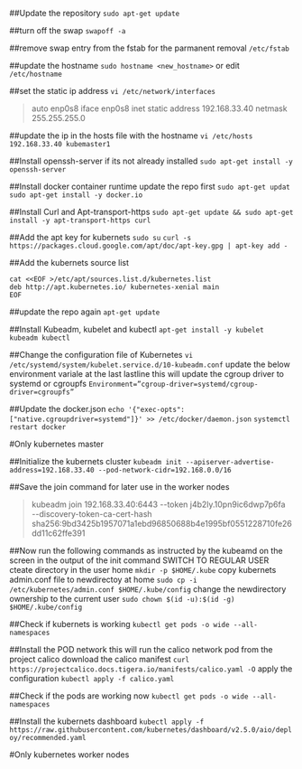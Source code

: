 ##Update the repository
`sudo apt-get update`

##turn off the swap
`swapoff -a`

##remove swap entry from the fstab for the parmanent removal
`/etc/fstab`

##update the hostname 
`sudo hostname <new_hostname>`
or edit
`/etc/hostname`

##set the static ip address 
`vi /etc/network/interfaces`
> auto enp0s8
>   iface enp0s8 inet static
>       address 192.168.33.40
>       netmask 255.255.255.0

##update the ip in the hosts file with the hostname
`vi /etc/hosts`
`192.168.33.40 kubemaster1`

##Install openssh-server if its not already installed
`sudo apt-get install -y openssh-server`

##Install docker container runtime
update the repo first
`sudo apt-get updat`
`sudo apt-get install -y docker.io`

##Install Curl and Apt-transport-https
`sudo apt-get update && sudo apt-get install -y apt-transport-https curl`

##Add the apt key for kubernets
`sudo su`
`curl -s https://packages.cloud.google.com/apt/doc/apt-key.gpg | apt-key add -`

##Add the kubernets source list
```
cat <<EOF >/etc/apt/sources.list.d/kubernetes.list
deb http://apt.kubernetes.io/ kubernetes-xenial main
EOF
```
##update the repo again
`apt-get update`

##Install Kubeadm, kubelet and kubectl
`apt-get install -y kubelet kubeadm kubectl`

##Change the configuration file of Kubernetes
`vi /etc/systemd/system/kubelet.service.d/10-kubeadm.conf`
update the below environment variale at the last lastline
this will update the cgroup driver to systemd or cgroupfs
`Environment=”cgroup-driver=systemd/cgroup-driver=cgroupfs”`

##Update the docker.json
`echo '{"exec-opts": ["native.cgroupdriver=systemd"]}' >> /etc/docker/daemon.json`
`systemctl restart docker`

#Only kubernetes master

##Initialize the kubernets cluster
`kubeadm init --apiserver-advertise-address=192.168.33.40 --pod-network-cidr=192.168.0.0/16`

##Save the join command for later use in the worker nodes
>kubeadm join 192.168.33.40:6443 --token j4b2ly.10pn9ic6dwp7p6fa \
>       --discovery-token-ca-cert-hash sha256:9bd3425b1957071a1ebd96850688b4e1995bf0551228710fe26dd11c62ffe391

##Now run the following commands
as instructed by the kubeamd on the screen in the output of the init command
SWITCH TO REGULAR USER
cteate directory in the user home
`mkdir -p $HOME/.kube`
copy kubernets admin.conf file to newdirectoy at home
`sudo cp -i /etc/kubernetes/admin.conf $HOME/.kube/config`
change the newdirectory ownership to the current user
`sudo chown $(id -u):$(id -g) $HOME/.kube/config`

##Check if kubernets is working
`kubectl get pods -o wide --all-namespaces`

##Install the POD network
this will run the calico network pod from the project calico
download the calico manifest
`curl https://projectcalico.docs.tigera.io/manifests/calico.yaml -O`
apply the configuration
`kubectl apply -f calico.yaml`

##Check if the pods are working now
`kubectl get pods -o wide --all-namespaces`

##Install the kubernets dashboard
`kubectl apply -f https://raw.githubusercontent.com/kubernetes/dashboard/v2.5.0/aio/deploy/recommended.yaml`

#Only kubernetes worker nodes
